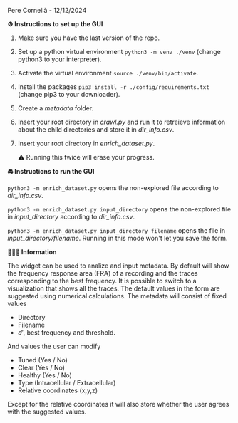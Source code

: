 Pere Cornellà - 12/12/2024

**⚙️ Instructions to set up the GUI**
1. Make sure you have the last version of the repo.
2. Set up a python virtual environment ```python3 -m venv ./venv``` (change python3 to your interpreter).
3. Activate the virtual environment ```source ./venv/bin/activate```.
4. Install the packages ```pip3 install -r ./config/requirements.txt``` (change pip3 to your downloader).
5. Create a *metadata* folder.
6. Insert your root directory in *crawl.py* and run it to retreieve information about the child directories and store it in *dir_info.csv*.
7. Insert your root directory in *enrich_dataset.py*.
   
   ⚠️ Running this twice will erase your progress.

**🚘 Instructions to run the GUI**

```python3 -m enrich_dataset.py``` opens the non-explored file according to *dir_info.csv*.

```python3 -m enrich_dataset.py input_directory``` opens the non-explored file in *input_directory* according to *dir_info.csv*.

```python3 -m enrich_dataset.py input_directory filename``` opens the file in *input_directory/filename*. Running in this mode won't let you save the form.

**💁🏻‍♂️ Information**

The widget can be used to analize and input metadata. By default will show the frequency response area (FRA) of a recording and the traces corresponding
to the best frequency. It is possible to switch to a visualization that shows all the traces. The default values in the form are suggested using numerical calculations.
The metadata will consist of fixed values

 - Directory
 - Filename
 - $d'$, best frequency and threshold.

And values the user can modify
 - Tuned (Yes / No)
 - Clear (Yes / No)
 - Healthy (Yes / No)
 - Type (Intracellular / Extracellular)
 - Relative coordinates (x,y,z)
   
Except for the relative coordinates it will also store whether the user agrees with the suggested values.

